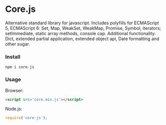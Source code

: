 # Core.js
Alternative standard library for javascript. Includes polyfills for ECMAScript 5, ECMAScript 6: Set, Map, WeakSet, WeakMap, Promise, Symbol, iterators; setImmediate, static array methods, console cap. Additional functionality: Dict, extended partial application, extended object api, Date formatting and other sugar.
### Install
```
npm i core-js
```
### Usage
Browser:
```html
<script src='core.min.js'></script>
```
Node.js:
```javascript
require('core-js');
```
